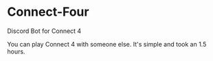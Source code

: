 # Connect-Four
Discord Bot for Connect 4

You can play Connect 4 with someone else. It's simple and took an 1.5 hours.
